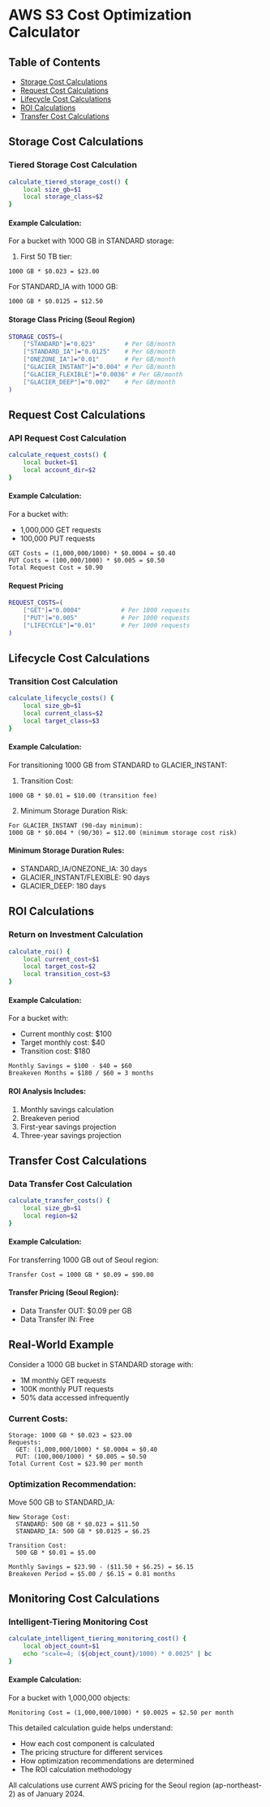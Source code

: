 # AWS S3 Cost Optimization Calculator

## Table of Contents
- [Storage Cost Calculations](#storage-cost-calculations)
- [Request Cost Calculations](#request-cost-calculations)
- [Lifecycle Cost Calculations](#lifecycle-cost-calculations)
- [ROI Calculations](#roi-calculations)
- [Transfer Cost Calculations](#transfer-cost-calculations)

## Storage Cost Calculations

### Tiered Storage Cost Calculation
```bash
calculate_tiered_storage_cost() {
    local size_gb=$1
    local storage_class=$2
}
```

#### Example Calculation:
For a bucket with 1000 GB in STANDARD storage:

1. First 50 TB tier:
```
1000 GB * $0.023 = $23.00
```

For STANDARD_IA with 1000 GB:
```
1000 GB * $0.0125 = $12.50
```

#### Storage Class Pricing (Seoul Region)
```bash
STORAGE_COSTS=(
    ["STANDARD"]="0.023"        # Per GB/month
    ["STANDARD_IA"]="0.0125"    # Per GB/month
    ["ONEZONE_IA"]="0.01"       # Per GB/month
    ["GLACIER_INSTANT"]="0.004" # Per GB/month
    ["GLACIER_FLEXIBLE"]="0.0036" # Per GB/month
    ["GLACIER_DEEP"]="0.002"    # Per GB/month
)
```

## Request Cost Calculations

### API Request Cost Calculation
```bash
calculate_request_costs() {
    local bucket=$1
    local account_dir=$2
}
```

#### Example Calculation:
For a bucket with:
- 1,000,000 GET requests
- 100,000 PUT requests

```
GET Costs = (1,000,000/1000) * $0.0004 = $0.40
PUT Costs = (100,000/1000) * $0.005 = $0.50
Total Request Cost = $0.90
```

#### Request Pricing
```bash
REQUEST_COSTS=(
    ["GET"]="0.0004"           # Per 1000 requests
    ["PUT"]="0.005"            # Per 1000 requests
    ["LIFECYCLE"]="0.01"       # Per 1000 requests
)
```

## Lifecycle Cost Calculations

### Transition Cost Calculation
```bash
calculate_lifecycle_costs() {
    local size_gb=$1
    local current_class=$2
    local target_class=$3
}
```

#### Example Calculation:
For transitioning 1000 GB from STANDARD to GLACIER_INSTANT:

1. Transition Cost:
```
1000 GB * $0.01 = $10.00 (transition fee)
```

2. Minimum Storage Duration Risk:
```
For GLACIER_INSTANT (90-day minimum):
1000 GB * $0.004 * (90/30) = $12.00 (minimum storage cost risk)
```

#### Minimum Storage Duration Rules:
- STANDARD_IA/ONEZONE_IA: 30 days
- GLACIER_INSTANT/FLEXIBLE: 90 days
- GLACIER_DEEP: 180 days

## ROI Calculations

### Return on Investment Calculation
```bash
calculate_roi() {
    local current_cost=$1
    local target_cost=$2
    local transition_cost=$3
}
```

#### Example Calculation:
For a bucket with:
- Current monthly cost: $100
- Target monthly cost: $40
- Transition cost: $180

```
Monthly Savings = $100 - $40 = $60
Breakeven Months = $180 / $60 = 3 months
```

#### ROI Analysis Includes:
1. Monthly savings calculation
2. Breakeven period
3. First-year savings projection
4. Three-year savings projection

## Transfer Cost Calculations

### Data Transfer Cost Calculation
```bash
calculate_transfer_costs() {
    local size_gb=$1
    local region=$2
}
```

#### Example Calculation:
For transferring 1000 GB out of Seoul region:

```
Transfer Cost = 1000 GB * $0.09 = $90.00
```

#### Transfer Pricing (Seoul Region):
- Data Transfer OUT: $0.09 per GB
- Data Transfer IN: Free

## Real-World Example

Consider a 1000 GB bucket in STANDARD storage with:
- 1M monthly GET requests
- 100K monthly PUT requests
- 50% data accessed infrequently

### Current Costs:
```
Storage: 1000 GB * $0.023 = $23.00
Requests: 
  GET: (1,000,000/1000) * $0.0004 = $0.40
  PUT: (100,000/1000) * $0.005 = $0.50
Total Current Cost = $23.90 per month
```

### Optimization Recommendation:
Move 500 GB to STANDARD_IA:

```
New Storage Cost:
  STANDARD: 500 GB * $0.023 = $11.50
  STANDARD_IA: 500 GB * $0.0125 = $6.25

Transition Cost:
  500 GB * $0.01 = $5.00

Monthly Savings = $23.90 - ($11.50 + $6.25) = $6.15
Breakeven Period = $5.00 / $6.15 = 0.81 months
```

## Monitoring Cost Calculations

### Intelligent-Tiering Monitoring Cost
```bash
calculate_intelligent_tiering_monitoring_cost() {
    local object_count=$1
    echo "scale=4; (${object_count}/1000) * 0.0025" | bc
}
```

#### Example Calculation:
For a bucket with 1,000,000 objects:
```
Monitoring Cost = (1,000,000/1000) * $0.0025 = $2.50 per month
```

This detailed calculation guide helps understand:
- How each cost component is calculated
- The pricing structure for different services
- How optimization recommendations are determined
- The ROI calculation methodology

All calculations use current AWS pricing for the Seoul region (ap-northeast-2) as of January 2024.
